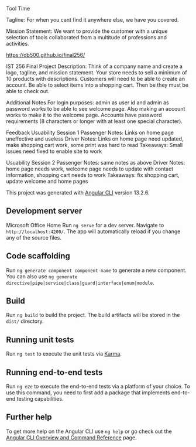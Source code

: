 Tool Time

Tagline: For when you cant find it anywhere else, we have you covered.

Mission Statement: We want to provide the customer with a unique selection of tools collaborated from a multitude of professions and activities.

https://db500.github.io/final256/

IST 256 Final Project
Description: Think of a company name and create a logo, tagline, and mission statement. Your store needs to sell a minimum of 10 products with descriptions. Customers will need to be able to create an account. Be able to select items into a shopping cart. Then be they must be able to check out.

Additional Notes
For login purposes: admin as user id and admin as password works to be able to see welcome page. Also making an account works to make it to the welcome page. Accounts have password requirements (8 characters or longer with at least one special character). 

Feedback
Usuability Session 1
Passenger Notes: Links on home page uneffective and useless
Driver Notes: Links on home page need updated, make shopping cart work, some print was hard to read
Takeaways: Small issues need fixed to enable site to work

Usuability Session 2
Passenger Notes: same notes as above
Driver Notes: home page needs work, welcome page needs to update with contact information, shopping cart needs to work
Takeaways: fix shopping cart, update welcome and home pages

This project was generated with [Angular CLI](https://github.com/angular/angular-cli) version 13.2.6.

## Development server
Microsoft Office Home
Run `ng serve` for a dev server. Navigate to `http://localhost:4200/`. The app will automatically reload if you change any of the source files.

## Code scaffolding

Run `ng generate component component-name` to generate a new component. You can also use `ng generate directive|pipe|service|class|guard|interface|enum|module`.

## Build

Run `ng build` to build the project. The build artifacts will be stored in the `dist/` directory.

## Running unit tests

Run `ng test` to execute the unit tests via [Karma](https://karma-runner.github.io).

## Running end-to-end tests

Run `ng e2e` to execute the end-to-end tests via a platform of your choice. To use this command, you need to first add a package that implements end-to-end testing capabilities.

## Further help

To get more help on the Angular CLI use `ng help` or go check out the [Angular CLI Overview and Command Reference](https://angular.io/cli) page.
